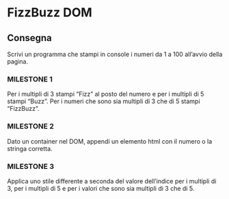 # FizzBuzz DOM

## Consegna
Scrivi un programma che stampi in console i numeri da 1 a 100 all’avvio della pagina.

### MILESTONE 1
Per i multipli di 3 stampi “Fizz” al posto del numero e per i multipli di 5 stampi “Buzz”.
Per i numeri che sono sia multipli di 3 che di 5 stampi “FizzBuzz”.

### MILESTONE 2
Dato un container nel DOM, appendi un elemento html con il numero o la stringa corretta.

### MILESTONE 3
Applica uno stile differente a seconda del valore dell’indice per i multipli di 3, per i multipli di 5 e per i valori che sono sia multipli di 3 che di 5.